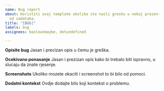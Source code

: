```yaml
---
name: Bug report
about: Koristiti ovaj template ukoliko ste nasli gresku u nekoj prezentaciji ili nekom
  od zadataka.
title: "[BUG]"
labels: bug
assignees: booleanmaybe, dotundefined

---
```


**Opisite bug**
Jasan i precizan opis u čemu je greška.

**Ocekivano ponasanje**
Jasan i prezizan opis kako bi trebalo biti ispravno, u slucaju da znate rjesenje.

**Screenshots**
Ukoliko mozete okaciti i screenshot to bi bilo od pomoci.

**Dodatni kontekst**
Ovdje dodajte bilo koji kontekst o problemu.
